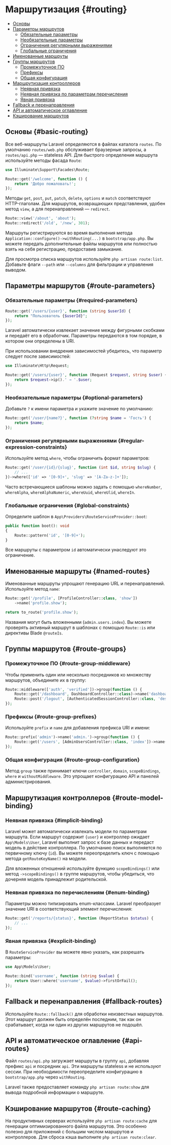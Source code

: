 # Маршрутизация {#routing}

- [Основы](#basic-routing)
- [Параметры маршрутов](#route-parameters)
  - [Обязательные параметры](#required-parameters)
  - [Необязательные параметры](#optional-parameters)
  - [Ограничения регулярными выражениями](#regular-expression-constraints)
  - [Глобальные ограничения](#global-constraints)
- [Именованные маршруты](#named-routes)
- [Группы маршрутов](#route-groups)
  - [Промежуточное ПО](#route-group-middleware)
  - [Префиксы](#route-group-prefixes)
  - [Общая конфигурация](#route-group-configuration)
- [Маршрутизация контроллеров](#route-model-binding)
  - [Неявная привязка](#implicit-binding)
  - [Неявная привязка по параметрам перечисления](#enum-binding)
  - [Явная привязка](#explicit-binding)
- [Fallback и перенаправления](#fallback-routes)
- [API и автоматическое оглавление](#api-routes)
- [Кэширование маршрутов](#route-caching)

## Основы {#basic-routing}

Все веб-маршруты Laravel определяются в файлах каталога `routes`. По умолчанию `routes/web.php` обслуживает браузерные
запросы, а `routes/api.php` — stateless API. Для быстрого определения маршрута используйте методы фасада `Route`:

```php
use Illuminate\Support\Facades\Route;

Route::get('/welcome', function () {
    return 'Добро пожаловать!';
});
```

Методы `get`, `post`, `put`, `patch`, `delete`, `options` и `match` соответствуют HTTP-глаголам. Для маршрутов, возвращающих
представления, удобен метод `view`, а для перенаправлений — `redirect`.

```php
Route::view('/about', 'about');
Route::redirect('/old', '/new', 301);
```

Маршруты регистрируются во время выполнения метода `Application::configure()->withRouting(...)` в `bootstrap/app.php`. Вы
можете передать дополнительные файлы маршрутов или полностью взять на себя регистрацию, предоставив замыкание.

Для просмотра списка маршрутов используйте `php artisan route:list`. Добавьте флаги `--path` или `--columns` для фильтрации и
управления выводом.

## Параметры маршрутов {#route-parameters}

### Обязательные параметры {#required-parameters}

```php
Route::get('/users/{user}', function (string $userId) {
    return "Пользователь {$userId}";
});
```

Laravel автоматически извлекает значение между фигурными скобками и передаёт его в обработчик. Параметры передаются в том
порядке, в котором они определены в URI.

При использовании внедрения зависимостей убедитесь, что параметр следует после зависимостей:

```php
use Illuminate\Http\Request;

Route::get('/users/{user}', function (Request $request, string $user) {
    return $request->ip().' → '.$user;
});
```

### Необязательные параметры {#optional-parameters}

Добавьте `?` к имени параметра и укажите значение по умолчанию:

```php
Route::get('/user/{name?}', function (?string $name = 'Гость') {
    return $name;
});
```

### Ограничения регулярными выражениями {#regular-expression-constraints}

Используйте метод `where`, чтобы ограничить формат параметров:

```php
Route::get('/user/{id}/{slug}', function (int $id, string $slug) {
    // ...
})->where(['id' => '[0-9]+', 'slug' => '[A-Za-z-]+']);
```

Часто встречающиеся шаблоны можно задать с помощью `whereNumber`, `whereAlpha`, `whereAlphaNumeric`, `whereUuid`, `whereUlid`,
`whereIn`.

### Глобальные ограничения {#global-constraints}

Определите шаблон в `App\Providers\RouteServiceProvider::boot`:

```php
public function boot(): void
{
    Route::pattern('id', '[0-9]+');
}
```

Все маршруты с параметром `id` автоматически унаследуют это ограничение.

## Именованные маршруты {#named-routes}

Именованные маршруты упрощают генерацию URL и перенаправлений. Используйте метод `name`:

```php
Route::get('/profile', [ProfileController::class, 'show'])
    ->name('profile.show');

return to_route('profile.show');
```

Названия могут быть вложенными (`admin.users.index`). Вы можете проверять активный маршрут в шаблонах с помощью `Route::is`
или директивы Blade `@routeIs`.

## Группы маршрутов {#route-groups}

### Промежуточное ПО {#route-group-middleware}

Чтобы применить один или несколько посредников ко множеству маршрутов, объедините их в группу:

```php
Route::middleware(['auth', 'verified'])->group(function () {
    Route::get('/dashboard', DashboardController::class)->name('dashboard');
    Route::post('/logout', [AuthenticatedSessionController::class, 'destroy']);
});
```

### Префиксы {#route-group-prefixes}

Используйте `prefix` и `name` для добавления префикса URI и имени:

```php
Route::prefix('admin')->name('admin.')->group(function () {
    Route::get('/users', [AdminUsersController::class, 'index'])->name('users.index');
});
```

### Общая конфигурация {#route-group-configuration}

Метод `group` также принимает ключи `controller`, `domain`, `scopeBindings`, `where` и `withoutMiddleware`. Это упрощает
конфигурацию API и панелей администрирования.

## Маршрутизация контроллеров {#route-model-binding}

### Неявная привязка {#implicit-binding}

Laravel может автоматически извлекать модели по параметрам маршрута. Если маршрут содержит `{user}` и контроллер ожидает
`App\Models\User`, Laravel выполнит запрос к базе данных и передаст модель в действие контроллера. По умолчанию поиск выполняется
по первичному ключу (`id`). Вы можете переопределить ключ с помощью метода `getRouteKeyName()` на модели.

Для вложенных отношений используйте функцию `scopeBindings()` или метод `->scopeBindings()` в группе маршрутов, чтобы убедиться,
что дочерняя модель принадлежит родительской.

### Неявная привязка по перечислениям {#enum-binding}

Параметры можно типизировать enum-классами. Laravel преобразует значение URI в соответствующий элемент перечисления:

```php
Route::get('/reports/{status}', function (ReportStatus $status) {
    // ...
});
```

### Явная привязка {#explicit-binding}

В `RouteServiceProvider` вы можете явно указать, как разрешать параметры:

```php
use App\Models\User;

Route::bind('username', function (string $value) {
    return User::where('username', $value)->firstOrFail();
});
```

## Fallback и перенаправления {#fallback-routes}

Используйте `Route::fallback()` для обработки неизвестных маршрутов. Этот маршрут должен быть определён последним, так как
он срабатывает, когда ни один из других маршрутов не подошёл.

## API и автоматическое оглавление {#api-routes}

Файл `routes/api.php` загружает маршруты в группу `api`, добавляя префикс `api` и посредник `api`. Эти маршруты stateless и
не используют сессии. При необходимости переопределите конфигурацию в `bootstrap/app.php` через `withRouting`.

Laravel также предоставляет команду `php artisan route:show` для вывода подробной информации о маршруте.

## Кэширование маршрутов {#route-caching}

На продуктивных серверах используйте `php artisan route:cache` для генерации оптимизированного файла маршрутов. Это особенно
полезно для приложений с большим числом маршрутов и контроллеров. Для сброса кэша выполните `php artisan route:clear`.

